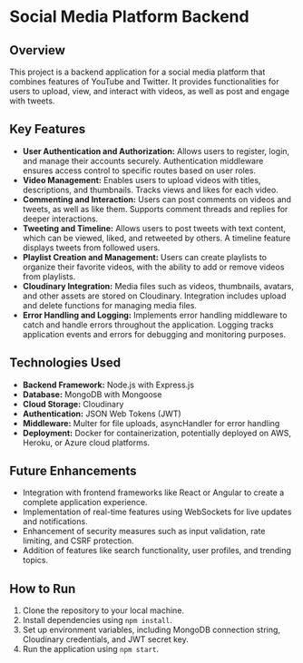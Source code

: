 # Social Media Platform Backend

## Overview
This project is a backend application for a social media platform that combines features of YouTube and Twitter. It provides functionalities for users to upload, view, and interact with videos, as well as post and engage with tweets.

## Key Features
- **User Authentication and Authorization:** Allows users to register, login, and manage their accounts securely. Authentication middleware ensures access control to specific routes based on user roles.
- **Video Management:** Enables users to upload videos with titles, descriptions, and thumbnails. Tracks views and likes for each video.
- **Commenting and Interaction:** Users can post comments on videos and tweets, as well as like them. Supports comment threads and replies for deeper interactions.
- **Tweeting and Timeline:** Allows users to post tweets with text content, which can be viewed, liked, and retweeted by others. A timeline feature displays tweets from followed users.
- **Playlist Creation and Management:** Users can create playlists to organize their favorite videos, with the ability to add or remove videos from playlists.
- **Cloudinary Integration:** Media files such as videos, thumbnails, avatars, and other assets are stored on Cloudinary. Integration includes upload and delete functions for managing media files.
- **Error Handling and Logging:** Implements error handling middleware to catch and handle errors throughout the application. Logging tracks application events and errors for debugging and monitoring purposes.

## Technologies Used
- **Backend Framework:** Node.js with Express.js
- **Database:** MongoDB with Mongoose
- **Cloud Storage:** Cloudinary
- **Authentication:** JSON Web Tokens (JWT)
- **Middleware:** Multer for file uploads, asyncHandler for error handling
- **Deployment:** Docker for containerization, potentially deployed on AWS, Heroku, or Azure cloud platforms.

## Future Enhancements
- Integration with frontend frameworks like React or Angular to create a complete application experience.
- Implementation of real-time features using WebSockets for live updates and notifications.
- Enhancement of security measures such as input validation, rate limiting, and CSRF protection.
- Addition of features like search functionality, user profiles, and trending topics.

## How to Run
1. Clone the repository to your local machine.
2. Install dependencies using `npm install`.
3. Set up environment variables, including MongoDB connection string, Cloudinary credentials, and JWT secret key.
4. Run the application using `npm start`.

